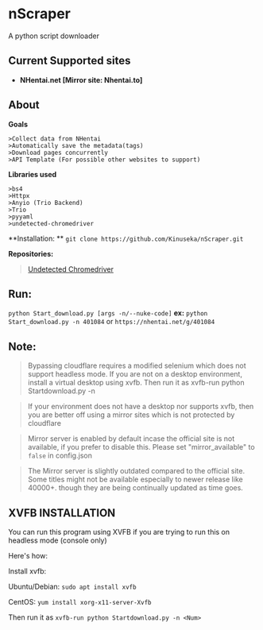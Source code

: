 # nScraper
A python script downloader

## Current Supported sites
* **NHentai.net [Mirror site: Nhentai.to]**

## About

**Goals**
```
>Collect data from NHentai
>Automatically save the metadata(tags)
>Download pages concurrently
>API Template (For possible other websites to support)
```

**Libraries used**
```
>bs4 
>Httpx
>Anyio (Trio Backend)
>Trio
>pyyaml
>undetected-chromedriver 
```

**Installation: **
`git clone https://github.com/Kinuseka/nScraper.git`


**Repositories:**


>[Undetected Chromedriver](https://github.com/ultrafunkamsterdam/undetected-chromedriver)


## Run:
`python Start_download.py [args -n/--nuke-code]`
**ex:**
`python Start_download.py -n 401084` or `https://nhentai.net/g/401084`




## Note:
> Bypassing cloudflare requires a modified selenium which does not support headless mode. If you are not on a 
desktop environment, install a virtual desktop using xvfb. Then run it as xvfb-run python Startdownload.py -n <Num>

> If your environment does not have a desktop nor supports xvfb, then you are better off using a mirror sites which is not protected by cloudflare

> Mirror server is enabled by default incase the official site is not available, if you prefer
to disable this. Please set "mirror_available" to `false` in config.json

> The Mirror server is slightly outdated compared to the official site. Some titles might not be available especially to newer release like 40000+.
though they are being continually updated as time goes.


## XVFB INSTALLATION
You can run this program using XVFB if you are trying to run this on headless mode (console only)

Here's how:


Install xvfb: 


Ubuntu/Debian: `sudo apt install xvfb` 

CentOS: `yum install xorg-x11-server-Xvfb`


Then run it as `xvfb-run python Startdownload.py -n <Num>`
